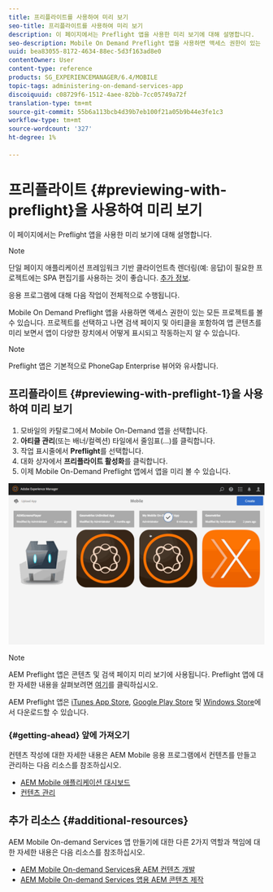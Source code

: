 ```yaml
---
title: 프리플라이트를 사용하여 미리 보기
seo-title: 프리플라이트를 사용하여 미리 보기
description: 이 페이지에서는 Preflight 앱을 사용한 미리 보기에 대해 설명합니다.
seo-description: Mobile On Demand Preflight 앱을 사용하면 액세스 권한이 있는 모든 프로젝트를 볼 수 있습니다. 이 페이지에 대해 자세히 알아보십시오.
uuid: bea83055-8172-4634-88ec-5d3f163ad8e0
contentOwner: User
content-type: reference
products: SG_EXPERIENCEMANAGER/6.4/MOBILE
topic-tags: administering-on-demand-services-app
discoiquuid: c08729f6-1512-4aee-82bb-7cc05749a72f
translation-type: tm+mt
source-git-commit: 55b6a113bcb4d39b7eb100f21a05b9b44e3fe1c3
workflow-type: tm+mt
source-wordcount: '327'
ht-degree: 1%

---
```



# 프리플라이트 {#previewing-with-preflight}을 사용하여 미리 보기

이 페이지에서는 Preflight 앱을 사용한 미리 보기에 대해 설명합니다.

>[!NOTE]
>
>단일 페이지 애플리케이션 프레임워크 기반 클라이언트측 렌더링(예: 응답)이 필요한 프로젝트에는 SPA 편집기를 사용하는 것이 좋습니다. [추가 정보](/help/sites-developing/spa-overview.md).

응용 프로그램에 대해 다음 작업이 전체적으로 수행됩니다.

Mobile On Demand Preflight 앱을 사용하면 액세스 권한이 있는 모든 프로젝트를 볼 수 있습니다. 프로젝트를 선택하고 나면 검색 페이지 및 아티클을 포함하여 앱 콘텐츠를 미리 보면서 앱이 다양한 장치에서 어떻게 표시되고 작동하는지 알 수 있습니다.

>[!NOTE]
>
>Preflight 앱은 기본적으로 PhoneGap Enterprise 뷰어와 유사합니다.

## 프리플라이트 {#previewing-with-preflight-1}을 사용하여 미리 보기

1. 모바일의 카탈로그에서 Mobile On-Demand 앱을 선택합니다.
1. **아티클 관리**(또는 배너/컬렉션) 타일에서 줄임표(...)를 클릭합니다.
1. 작업 표시줄에서 **Preflight**&#x200B;를 선택합니다.
1. 대화 상자에서 **프리플라이트 활성화**&#x200B;를 클릭합니다.
1. 이제 Mobile On-Demand Preflight 앱에서 앱을 미리 볼 수 있습니다.

![chlimage_1-8](assets/chlimage_1-8.gif)

>[!NOTE]
>
>AEM Preflight 앱은 콘텐츠 및 검색 페이지 미리 보기에 사용됩니다. Preflight 앱에 대한 자세한 내용을 살펴보려면 [여기](https://helpx.adobe.com/digital-publishing-solution/help/preflight-app.html)를 클릭하십시오.
>
>AEM Preflight 앱은 [iTunes App Store](https://itunes.apple.com/us/app/adobe-experience-manager-mobile/id1042687518?mt=8), [Google Play Store](https://play.google.com/store/apps/details?id=com.adobe.dps.preflight&amp;hl=en) 및 [Windows Store](https://www.microsoft.com/en-us/store/p/adobe-experience-manager-mobile-preflight/9nblggh5wmxq)에서 다운로드할 수 있습니다.

### {#getting-ahead} 앞에 가져오기

컨텐츠 작성에 대한 자세한 내용은 AEM Mobile 응용 프로그램에서 컨텐츠를 만들고 관리하는 다음 리소스를 참조하십시오.

* [AEM Mobile 애플리케이션 대시보드](/help/mobile/mobile-apps-ondemand-application-dashboard.md)
* [컨텐츠 관리](/help/mobile/mobile-apps-ondemand-manage-content-ondemand.md)

## 추가 리소스 {#additional-resources}

AEM Mobile On-demand Services 앱 만들기에 대한 다른 2가지 역할과 책임에 대한 자세한 내용은 다음 리소스를 참조하십시오.

* [AEM Mobile On-demand Services용 AEM 컨텐츠 개발](/help/mobile/aem-mobile-on-demand.md)
* [AEM Mobile On-demand Services 앱용 AEM 콘텐츠 제작](/help/mobile/mobile-apps-ondemand.md)
